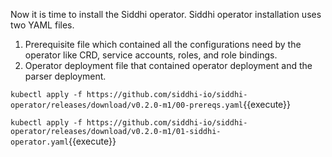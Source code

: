 Now it is time to install the Siddhi operator. Siddhi operator installation uses two YAML files.

1. Prerequisite file which contained all the configurations need by the operator like CRD, service accounts, roles, and role bindings.
2. Operator deployment file that contained operator deployment and the parser deployment.

`kubectl apply -f https://github.com/siddhi-io/siddhi-operator/releases/download/v0.2.0-m1/00-prereqs.yaml`{{execute}}

`kubectl apply -f https://github.com/siddhi-io/siddhi-operator/releases/download/v0.2.0-m1/01-siddhi-operator.yaml`{{execute}}
